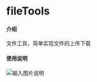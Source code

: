 # fileTools

#### 介绍
文件工具，简单实现文件的上传下载

#### 使用说明
![输入图片说明](https://foruda.gitee.com/images/1714034779946968284/fc408509_8229214.png "屏幕截图")
